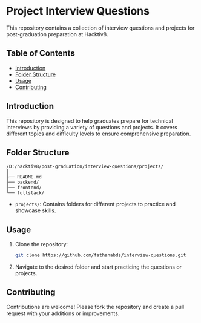# Project Interview Questions

This repository contains a collection of interview questions and projects for post-graduation preparation at Hacktiv8.

## Table of Contents

- [Introduction](#introduction)
- [Folder Structure](#folder-structure)
- [Usage](#usage)
- [Contributing](#contributing)

## Introduction

This repository is designed to help graduates prepare for technical interviews by providing a variety of questions and projects. It covers different topics and difficulty levels to ensure comprehensive preparation.

## Folder Structure

```
/D:/hacktiv8/post-graduation/interview-questions/projects/
│
├── README.md
├── backend/
├── frontend/
└── fullstack/
```

- `projects/`: Contains folders for different projects to practice and showcase skills.

## Usage

1. Clone the repository:
   ```sh
   git clone https://github.com/fathanabds/interview-questions.git
   ```
2. Navigate to the desired folder and start practicing the questions or projects.

## Contributing

Contributions are welcome! Please fork the repository and create a pull request with your additions or improvements.
